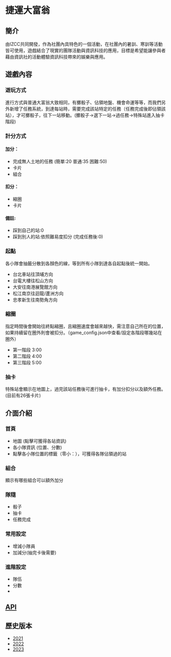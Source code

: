 # 捷運大富翁

## 簡介

由IZCC共同開發，作為社團內具特色的一個活動，在社團內的暑訓、寒訓等活動皆可使用，遊戲結合了現實的團隊活動與資訊科技的應用，目標是希望能讓參與者藉由資訊社的活動體驗資訊科技帶來的娛樂與應用。

## 遊戲內容

### 遊玩方式

進行方式與普通大富翁大致相同，有擲骰子、佔領地盤、機會命運等等，而我們另外新增了任務系統，到達每站時，需要完成該站特定的任務（任務完成後即佔領該站），才可擲骰子，往下一站移動。(擲骰子->選下一站->過任務->特殊站進入抽卡階段)

### 計分方式

#### 加分：
- 完成無人土地的任務 (簡單:20 普通:35 困難:50)
- 卡片
- 組合 
#### 扣分：
- 縮圈
- 卡片

#### 備註:
- 踩到自己的站:0
- 踩到別人的站:依照難易度扣分 (完成任務後:0)

### 起點
各小隊會抽籤分散到各顏色的線，等到所有小隊到達各自起點後統一開始。
- 台北車站往頂埔方向
- 台電大樓往松山方向
- 大安往南港展覽館方向
- 松江南京往迴龍/蘆洲方向
- 忠孝新生往南勢角方向

### 縮圈
指定時間後會開始往終點縮圈，且縮圈速度會越來越快，需注意自己所在的位置，如果持續留在圈外則會被扣分。（game_config.json中查看/設定各階段哪幾站在圈外）
- 第一階段 3:00
- 第二階段 4:00
- 第三階段 5:00  

### 抽卡
特殊站會顯示在地圖上，過完該站任務後可進行抽卡，有加分扣分以及額外任務。(目前有26張卡片)

## 介面介紹

### 首頁
- 地圖 (點擊可獲得各站資訊)
- 各小隊資訊 (位置、分數)
- 點擊各小隊位置的標籤（零小：），可獲得各隊佔領過的站

### 組合
顯示有哪些組合可以額外加分

### 隊隨
- 骰子
- 抽卡
- 任務完成

### 常用設定
- 增減小隊員
- 加減分(抽完卡後需要)

### 進階設定
- 隊伍
- 分數
- 


## [API](https://github.com/lucasw0908/izcc2024MRT/blob/main/assets/API.md)

## 歷史版本

- [2021](https://github.com/IZCC111/izcc-2021-winter-metro)
- [2022](https://github.com/Timothychen00/izcc2022MRT)
- [2023](https://github.com/ddd-dong/izcc2023MRT)
